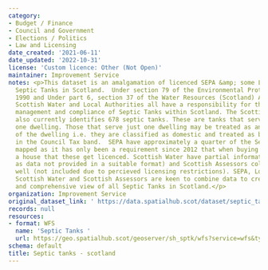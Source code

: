 ```yaml
---
category:
- Budget / Finance
- Council and Government
- Elections / Politics
- Law and Licensing
date_created: '2021-06-11'
date_updated: '2022-10-31'
license: 'Custom licence: Other (Not Open)'
maintainer: Improvement Service
notes: <p>This dataset is an amalgamation of licenced SEPA &amp; some Local Authority
  Septic Tanks in Scotland.  Under section 79 of the Environmental Protection Act
  1990 and Under part 6, section 37 of the Water Resources (Scotland) Act 2013 SEPA,
  Scottish Water and Local Authorities all have a responsibility for the registration,
  management and compliance of Septic Tanks within Scotland. The Scottish Assessors
  also currently identifies 678 septic tanks. These are tanks that serve more than
  one dwelling. Those that serve just one dwelling may be treated as an appurtenance
  of the dwelling i.e. they are classified as domestic and treated as being reflected
  in the Council Tax band.  SEPA have approximately a quarter of the Septic Tanks
  mapped as it has only been a requirement since 2012 that when buying or selling
  a house that these get licenced. Scottish Water have partial information (not included
  as data not provided in a suitable format) and Scottish Assessors collect some as
  well (not included due to percieved licensing restrictions). SEPA, Local Authorities,
  Scottish Water and Scottish Assessors are keen to combine data to create a complete
  and comprehensive view of all Septic Tanks in Scotland.</p>
organization: Improvement Service
original_dataset_link: ' https://data.spatialhub.scot/dataset/septic_tanks-is'
records: null
resources:
- format: WFS
  name: 'Septic Tanks '
  url: https://geo.spatialhub.scot/geoserver/sh_sptk/wfs?service=wfs&typeName=sh_sptk:pub_sptk
schema: default
title: Septic tanks - scotland
---
```

